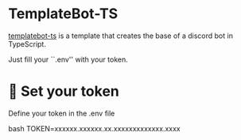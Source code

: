 # TemplateBot-TS

[templatebot-ts](https://github.com/AslakOffi/TemplateBot-TS) is a template that creates the base of a discord bot in TypeScript.

Just fill your ``.env'' with your token.


# :wrench: Set your token

Define your token in the .env file

bash
TOKEN=xxxxxx.xxxxxx.xx.xxxxxxxxxxxxx.xxxx
```

